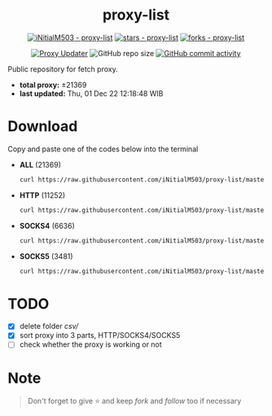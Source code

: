 <div align="center">

# proxy-list

  [![iNitialM503 - proxy-list](https://img.shields.io/static/v1?label=iNitialM503&message=proxy-list&color=blue&logo=github)](https://github.com/iNitialM503/proxy-list "Go to GitHub repo")
  [![stars - proxy-list](https://img.shields.io/github/stars/iNitialM503/proxy-list?style=social)](https://github.com/iNitialM503/proxy-list)
  [![forks - proxy-list](https://img.shields.io/github/forks/iNitialM503/proxy-list?style=social)](https://github.com/iNitialM503/proxy-list)

  [![Proxy Updater](https://github.com/iNitialM503/proxy-list/workflows/Proxy%20Updater/badge.svg)](https://github.com/iNitialM503/proxy-list/actions?query=workflow:"Proxy+Updater")
  ![GitHub repo size](https://img.shields.io/github/repo-size/iNitialM503/proxy-list)
  [![GitHub commit activity](https://img.shields.io/github/commit-activity/m/iNitialM503/proxy-list?logo=commits)](https://github.com/iNitialM503/proxy-list/commits/master)

</div>

  Public repository for fetch proxy.

  - **total proxy:** ±21369
  - **last updated:** Thu, 01 Dec 22 12:18:48 WIB

# Download
  Copy and paste one of the codes below into the terminal
  - **ALL** (21369)
    ```bash
    curl https://raw.githubusercontent.com/iNitialM503/proxy-list/master/all.txt -o all.txt
    ```
  - **HTTP** (11252)
    ```bash
    curl https://raw.githubusercontent.com/iNitialM503/proxy-list/master/http.txt -o http.txt
    ```
  - **SOCKS4** (6636)
    ```bash
    curl https://raw.githubusercontent.com/iNitialM503/proxy-list/master/socks4.txt -o socks4.txt
    ```
  - **SOCKS5** (3481)
    ```bash
    curl https://raw.githubusercontent.com/iNitialM503/proxy-list/master/socks5.txt -o socks5.txt
    ```

# TODO
  - [x] delete folder *csv/*
  - [x] sort proxy into 3 parts, HTTP/SOCKS4/SOCKS5
  - [ ] check whether the proxy is working or not

# Note
> Don't forget to give ⭐ and keep *fork* and *follow* too if necessary
